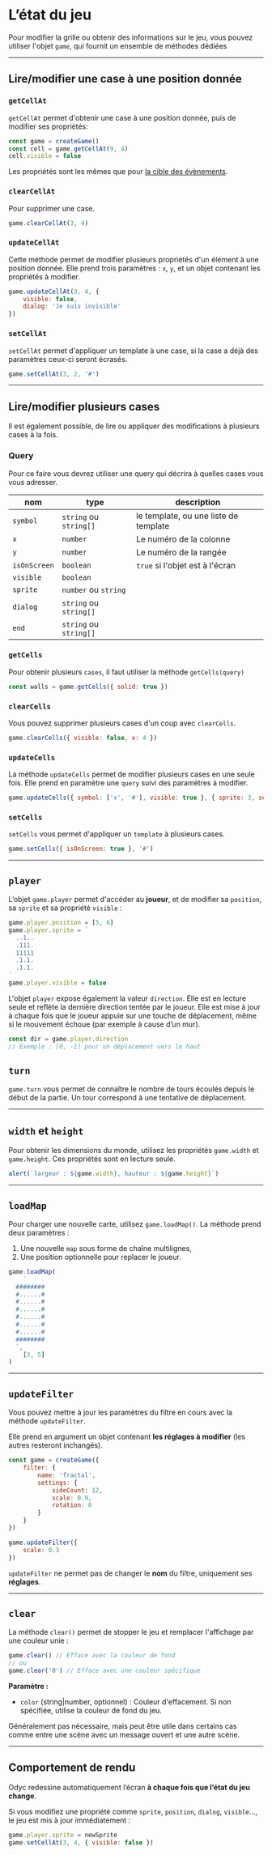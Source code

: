 <script>
import Aside from '../../../lib/ui/Doc/Aside.svelte'
import Emoji from '../../../lib/ui/Doc/Emoji.svelte'
import PaintDemo from '../../../lib/ui/Doc/PaintDemo.svelte'
</script>

# <Emoji src="⚡" /> L’état du jeu

Pour modifier la grille ou obtenir des informations sur le jeu, vous pouvez utiliser l'objet `game`, qui fournit un ensemble de méthodes dédiées

---

## <Emoji src="🎯" /> Lire/modifier une case à une position donnée

### `getCellAt`

`getCellAt` permet d'obtenir une case à une position donnée, puis de modifier ses propriétés:

```js
const game = createGame()
const cell = game.getCellAt(9, 4)
cell.visible = false
```

<Aside>

Les propriétés sont les mêmes que pour [la cible des évènements](/fr/doc/interaction-and-logic/events#proprietes-disponibles).

</Aside>

### `clearCellAt`

Pour supprimer une case.

```js
game.clearCellAt(3, 4)
```

### `updateCellAt`

Cette méthode permet de modifier plusieurs propriétés d'un élément à une position donnée.
Elle prend trois paramètres : `x`, `y`, et un objet contenant les propriétés à modifier.

```js
game.updateCellAt(3, 4, {
	visible: false,
	dialog: 'Je suis invisible'
})
```

### `setCellAt`

`setCellAt` permet d'appliquer un template à une case, si la case a déjà des paramètres ceux-ci seront écrasés.

```js
game.setCellAt(3, 2, '#')
```

---

## <Emoji src="🪏" /> Lire/modifier plusieurs cases

Il est également possible, de lire ou appliquer des modifications à plusieurs cases à la fois.

### Query

Pour ce faire vous devrez utiliser une query qui décrira à quelles cases vous vous adresser.

| nom          | type                   | description                           |
| ------------ | ---------------------- | ------------------------------------- |
| `symbol`     | `string` ou `string[]` | le template, ou une liste de template |
| `x`          | `number`               | Le numéro de la colonne               |
| `y`          | `number`               | Le numéro de la rangée                |
| `isOnScreen` | `boolean`              | `true` si l'objet est à l'écran       |
| `visible`    | `boolean`              |
| `sprite`     | `number` ou `string`   |
| `dialog`     | `string` ou `string[]` |
| `end`        | `string` ou `string[]` |

### `getCells`

Pour obtenir plusieurs `cases`, il faut utiliser la méthode `getCells(query)`

```js
const walls = game.getCells({ solid: true })
```

### `clearCells`

Vous pouvez supprimer plusieurs cases d'un coup avec `clearCells`.

```js
game.clearCells({ visible: false, x: 4 })
```

### `updateCells`

La méthode `updateCells` permet de modifier plusieurs cases en une seule fois. Elle prend en paramètre une `query` suivi des paramètres à modifier.

```js
game.updateCells({ symbol: ['x', '#'], visible: true }, { sprite: 3, solid: true })
```

### `setCells`

`setCells` vous permet d'appliquer un `template` à plusieurs cases.

```js
game.setCells({ isOnScreen: true }, '#')
```

---

## <Emoji src="🐒" /> `player`

L’objet `game.player` permet d'accéder au **joueur**, et de modifier sa `position`, sa `sprite` et sa propriété `visible` :

```js
game.player.position = [5, 6]
game.player.sprite = `
  ..1..
  .111.
  11111
  .1.1.
  .1.1.
`
game.player.visible = false
```

L'objet `player` expose également la valeur `direction`. Elle est en lecture seule et reflète la dernière direction tentée par le joueur. Elle est mise à jour à chaque fois que le joueur appuie sur une touche de déplacement, même si le mouvement échoue (par exemple à cause d’un mur).

```js
const dir = game.player.direction
// Exemple : [0, -1] pour un déplacement vers le haut
```

## <Emoji src="⏰"/> `turn`

`game.turn` vous permet de connaître le nombre de tours écoulés depuis le début de la partie. Un tour correspond à une tentative de déplacement.

---

## <Emoji src="⚖️" /> `width` et `height`

Pour obtenir les dimensions du monde, utilisez les propriétés `game.width` et `game.height`.
Ces propriétés sont en lecture seule.

```js
alert(`largeur : ${game.width}, hauteur : ${game.height}`)
```

---

## <Emoji src="🌍" /> `loadMap`

Pour charger une nouvelle carte, utilisez `game.loadMap()`.
La méthode prend deux paramètres :

1. Une nouvelle `map` sous forme de chaîne multilignes,
2. Une position optionnelle pour replacer le joueur.

```js
game.loadMap(
	`
  ########
  #......#
  #......#
  #......#
  #......#
  #......#
  #......#
  ########
  `,
	[3, 5]
)
```

---

## <Emoji src="🎛️" /> `updateFilter`

Vous pouvez mettre à jour les paramètres du filtre en cours avec la méthode `updateFilter`.

Elle prend en argument un objet contenant **les réglages à modifier** (les autres resteront inchangés).

```js
const game = createGame({
	filter: {
		name: 'fractal',
		settings: {
			sideCount: 12,
			scale: 0.9,
			rotation: 0
		}
	}
})

game.updateFilter({
	scale: 0.3
})
```

<Aside variant="Warning">

`updateFilter` ne permet pas de changer le **nom** du filtre, uniquement ses **réglages**.

</Aside>

---

## <Emoji src="🚫" /> `clear`

La méthode `clear()` permet de stopper le jeu et remplacer l'affichage par une couleur unie :

```js
game.clear() // Efface avec la couleur de fond
// ou
game.clear('0') // Efface avec une couleur spécifique
```

**Paramètre :**

- `color` (string|number, optionnel) : Couleur d'effacement. Si non spécifiée, utilise la couleur de fond du jeu.

<Aside>

Généralement pas nécessaire, mais peut être utile dans certains cas comme entre une scène avec un message ouvert et une autre scène.

</Aside>

---

## <Emoji src="🧠" /> Comportement de rendu

Odyc redessine automatiquement l’écran **à chaque fois que l’état du jeu change**.

Si vous modifiez une propriété comme `sprite`, `position`, `dialog`, `visible`…, le jeu est mis à jour immédiatement :

```js
game.player.sprite = newSprite
game.setCellAt(3, 4, { visible: false })
```
